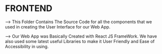 # FRONTEND

--> This Folder Contains The Source Code for all the components
that we used in creating the User Interface for our Web App.

--> Our Web App was Basically Created with React JS FrameWork.
We have also used some latest useful Libraries to make it
User Friendly and Ease of Accessibility in using.

